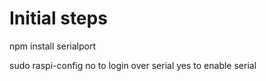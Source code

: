# Initial steps
npm install serialport

sudo raspi-config
no to login over serial
yes to enable serial
